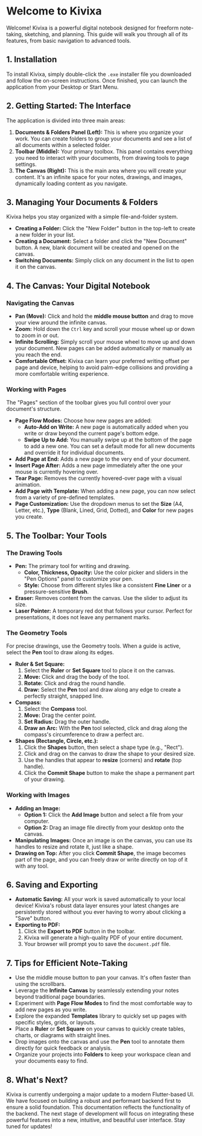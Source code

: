 # Welcome to Kivixa

Welcome! Kivixa is a powerful digital notebook designed for freeform note-taking, sketching, and planning. This guide will walk you through all of its features, from basic navigation to advanced tools.

## 1. Installation

To install Kivixa, simply double-click the `.exe` installer file you downloaded and follow the on-screen instructions. Once finished, you can launch the application from your Desktop or Start Menu.

## 2. Getting Started: The Interface

The application is divided into three main areas:

1.  **Documents & Folders Panel (Left):** This is where you organize your work. You can create folders to group your documents and see a list of all documents within a selected folder.
2.  **Toolbar (Middle):** Your primary toolbox. This panel contains everything you need to interact with your documents, from drawing tools to page settings.
3.  **The Canvas (Right):** This is the main area where you will create your content. It's an infinite space for your notes, drawings, and images, dynamically loading content as you navigate.

## 3. Managing Your Documents & Folders

Kivixa helps you stay organized with a simple file-and-folder system.

*   **Creating a Folder:** Click the "New Folder" button in the top-left to create a new folder in your list.
*   **Creating a Document:** Select a folder and click the "New Document" button. A new, blank document will be created and opened on the canvas.
*   **Switching Documents:** Simply click on any document in the list to open it on the canvas.

## 4. The Canvas: Your Digital Notebook

### Navigating the Canvas

*   **Pan (Move):** Click and hold the **middle mouse button** and drag to move your view around the infinite canvas.
*   **Zoom:** Hold down the `Ctrl` key and scroll your mouse wheel up or down to zoom in or out.
*   **Infinite Scrolling:** Simply scroll your mouse wheel to move up and down your document. New pages can be added automatically or manually as you reach the end.
*   **Comfortable Offset:** Kivixa can learn your preferred writing offset per page and device, helping to avoid palm-edge collisions and providing a more comfortable writing experience.

### Working with Pages

The "Pages" section of the toolbar gives you full control over your document's structure.

*   **Page Flow Modes:** Choose how new pages are added:
    *   **Auto-Add on Write:** A new page is automatically added when you write or draw beyond the current page's bottom edge.
    *   **Swipe Up to Add:** You manually swipe up at the bottom of the page to add a new one.
    You can set a default mode for all new documents and override it for individual documents.
*   **Add Page at End:** Adds a new page to the very end of your document.
*   **Insert Page After:** Adds a new page immediately after the one your mouse is currently hovering over.
*   **Tear Page:** Removes the currently hovered-over page with a visual animation.
*   **Add Page with Template:** When adding a new page, you can now select from a variety of pre-defined templates.
*   **Page Customization:** Use the dropdown menus to set the **Size** (A4, Letter, etc.), **Type** (Blank, Lined, Grid, Dotted), and **Color** for new pages you create.

## 5. The Toolbar: Your Tools

### The Drawing Tools

*   **Pen:** The primary tool for writing and drawing.
    *   **Color, Thickness, Opacity:** Use the color picker and sliders in the "Pen Options" panel to customize your pen.
    *   **Style:** Choose from different styles like a consistent **Fine Liner** or a pressure-sensitive **Brush**.
*   **Eraser:** Removes content from the canvas. Use the slider to adjust its size.
*   **Laser Pointer:** A temporary red dot that follows your cursor. Perfect for presentations, it does not leave any permanent marks.

### The Geometry Tools

For precise drawings, use the Geometry tools. When a guide is active, select the **Pen** tool to draw along its edges.

*   **Ruler & Set Square:**
    1.  Select the **Ruler** or **Set Square** tool to place it on the canvas.
    2.  **Move:** Click and drag the body of the tool.
    3.  **Rotate:** Click and drag the round handle.
    4.  **Draw:** Select the **Pen** tool and draw along any edge to create a perfectly straight, snapped line.
*   **Compass:**
    1.  Select the **Compass** tool.
    2.  **Move:** Drag the center point.
    3.  **Set Radius:** Drag the outer handle.
    4.  **Draw an Arc:** With the **Pen** tool selected, click and drag along the compass's circumference to draw a perfect arc.
*   **Shapes (Rectangle, Circle, etc.):**
    1.  Click the **Shapes** button, then select a shape type (e.g., "Rect").
    2.  Click and drag on the canvas to draw the shape to your desired size.
    3.  Use the handles that appear to **resize** (corners) and **rotate** (top handle).
    4.  Click the **Commit Shape** button to make the shape a permanent part of your drawing.

### Working with Images

*   **Adding an Image:**
    *   **Option 1:** Click the **Add Image** button and select a file from your computer.
    *   **Option 2:** Drag an image file directly from your desktop onto the canvas.
*   **Manipulating Images:** Once an image is on the canvas, you can use its handles to resize and rotate it, just like a shape.
*   **Drawing on Top:** After you click **Commit Shape**, the image becomes part of the page, and you can freely draw or write directly on top of it with any tool.

## 6. Saving and Exporting

*   **Automatic Saving:** All your work is saved automatically to your local device! Kivixa's robust data layer ensures your latest changes are persistently stored without you ever having to worry about clicking a "Save" button.
*   **Exporting to PDF:**
    1.  Click the **Export to PDF** button in the toolbar.
    2.  Kivixa will generate a high-quality PDF of your entire document.
    3.  Your browser will prompt you to save the `document.pdf` file.

## 7. Tips for Efficient Note-Taking

*   Use the middle mouse button to pan your canvas. It's often faster than using the scrollbars.
*   Leverage the **Infinite Canvas** by seamlessly extending your notes beyond traditional page boundaries.
*   Experiment with **Page Flow Modes** to find the most comfortable way to add new pages as you write.
*   Explore the expanded **Templates** library to quickly set up pages with specific styles, grids, or layouts.
*   Place a **Ruler** or **Set Square** on your canvas to quickly create tables, charts, or diagrams with straight lines.
*   Drop images onto the canvas and use the **Pen** tool to annotate them directly for quick feedback or analysis.
*   Organize your projects into **Folders** to keep your workspace clean and your documents easy to find.

## 8. What's Next?

Kivixa is currently undergoing a major update to a modern Flutter-based UI. We have focused on building a robust and performant backend first to ensure a solid foundation. This documentation reflects the functionality of the backend. The next stage of development will focus on integrating these powerful features into a new, intuitive, and beautiful user interface. Stay tuned for updates!